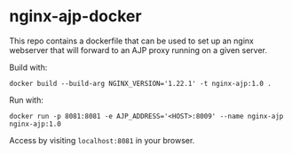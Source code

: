 # nginx-ajp-docker
This repo contains a dockerfile that can be used to set up an nginx webserver that will forward to an AJP proxy running on a given server.

Build with:
```shell
docker build --build-arg NGINX_VERSION='1.22.1' -t nginx-ajp:1.0 .
```

Run with:
```shell
docker run -p 8081:8081 -e AJP_ADDRESS='<HOST>:8009' --name nginx-ajp nginx-ajp:1.0
```

Access by visiting `localhost:8081` in your browser.

